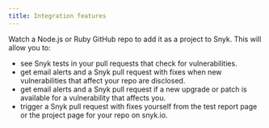 ```yaml
---
title: Integration features
---
```


Watch a Node.js or Ruby GitHub repo to add it as a project to Snyk. This will allow you to:

* see Snyk tests in your pull requests that check for vulnerabilities.
* get email alerts and a Snyk pull request with fixes when new vulnerabilities that affect your repo are disclosed.
* get email alerts and a Snyk pull request if a new upgrade or patch is available for a vulnerability that affects you.
* trigger a Snyk pull request with fixes yourself from the test report page or the project page for your repo on snyk.io.
